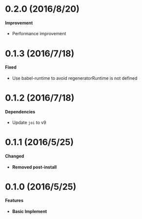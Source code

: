 # 0.2.0 (2016/8/20)

#### Improvement

- Performance improvement


# 0.1.3 (2016/7/18)

#### Fixed

- Use babel-runtime to avoid regeneratorRuntime is not defined


# 0.1.2 (2016/7/18)

#### Dependencies

- Update `joi` to v9


# 0.1.1 (2016/5/25)

#### Changed

- **Removed post-install**


# 0.1.0 (2016/5/25)

#### Features

- **Basic Implement**
